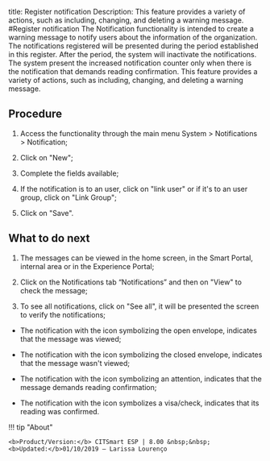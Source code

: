 title: Register notification
Description: This feature provides a variety of actions, such as including, changing, and deleting a warning message.
#Register notification
The Notification functionality is intended to create a warning message to notify users about the information of the organization.
The notifications registered will be presented during the period established in this register. After the period, the system will inactivate the notifications.
The system present the increased notification counter only when there is the notification that demands reading confirmation.
This feature provides a variety of actions, such as including, changing, and deleting a warning message.

Procedure
-------------

1.  Access the functionality through the main menu System \> Notifications \>
    Notification;

2.  Click on "New";

3.  Complete the fields available;

4.  If the notification is to an user, click on "link user" or if it's to an
    user group, click on "Link Group";

5.  Click on "Save".

What to do next
-------------------

1.  The messages can be viewed in the home screen, in the Smart Portal, internal
    area or in the Experience Portal;

2.  Click on the Notifications tab “Notifications” and then on "View" to check
    the message;

3.  To see all notifications, click on "See all", it will be presented the
    screen to verify the notifications;

-   The notification with the icon symbolizing the open envelope, indicates that
    the message was viewed;

-   The notification with the icon symbolizing the closed envelope, indicates
    that the message wasn't viewed;

-   The notification with the icon symbolizing an attention, indicates that the
    message demands reading confirmation;

-   The notification with the icon symbolizes a visa/check, indicates that its
    reading was confirmed.

    
!!! tip "About"

    <b>Product/Version:</b> CITSmart ESP | 8.00 &nbsp;&nbsp;
    <b>Updated:</b>01/10/2019 – Larissa Lourenço


